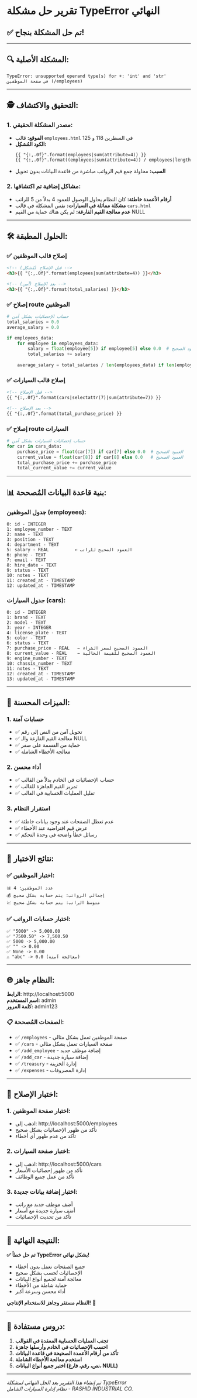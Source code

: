 # تقرير حل مشكلة TypeError النهائي

## ✅ تم حل المشكلة بنجاح!

---

## 🔍 المشكلة الأصلية:
```
TypeError: unsupported operand type(s) for +: 'int' and 'str'
في صفحة الموظفين (/employees)
```

---

## 🕵️ التحقيق والاكتشاف:

### 1. **مصدر المشكلة الحقيقي:**
- **الموقع:** قالب `employees.html` في السطرين 118 و 125
- **الكود المُشكِل:** 
  ```html
  {{ "{:,.0f}".format(employees|sum(attribute=4)) }}
  {{ "{:,.0f}".format((employees|sum(attribute=4)) / employees|length) }}
  ```
- **السبب:** محاولة جمع قيم الرواتب مباشرة من قاعدة البيانات بدون تحويل

### 2. **مشاكل إضافية تم اكتشافها:**
- **أرقام الأعمدة خاطئة:** كان النظام يحاول الوصول للعمود 4 بدلاً من 5 للراتب
- **مشكلة مماثلة في السيارات:** نفس المشكلة في قالب `cars.html`
- **عدم معالجة القيم الفارغة:** لم يكن هناك حماية من القيم NULL

---

## 🛠️ الحلول المطبقة:

### ✅ إصلاح قالب الموظفين
```html
<!-- قبل الإصلاح (مُشكِل) -->
<h3>{{ "{:,.0f}".format(employees|sum(attribute=4)) }}</h3>

<!-- بعد الإصلاح (آمن) -->
<h3>{{ "{:,.0f}".format(total_salaries) }}</h3>
```

### ✅ إصلاح route الموظفين
```python
# حساب الإحصائيات بشكل آمن
total_salaries = 0.0
average_salary = 0.0

if employees_data:
    for employee in employees_data:
        salary = float(employee[5]) if employee[5] else 0.0  # العمود الصحيح
        total_salaries += salary
    
    average_salary = total_salaries / len(employees_data) if len(employees_data) > 0 else 0.0
```

### ✅ إصلاح قالب السيارات
```html
<!-- قبل الإصلاح -->
{{ "{:,.0f}".format(cars|selectattr(7)|sum(attribute=7)) }}

<!-- بعد الإصلاح -->
{{ "{:,.0f}".format(total_purchase_price) }}
```

### ✅ إصلاح route السيارات
```python
# حساب إحصائيات السيارات بشكل آمن
for car in cars_data:
    purchase_price = float(car[7]) if car[7] else 0.0  # العمود الصحيح
    current_value = float(car[8]) if car[8] else 0.0   # العمود الصحيح
    total_purchase_price += purchase_price
    total_current_value += current_value
```

---

## 📊 بنية قاعدة البيانات المُصححة:

### جدول الموظفين (employees):
```
0: id - INTEGER
1: employee_number - TEXT
2: name - TEXT
3: position - TEXT
4: department - TEXT
5: salary - REAL          ← العمود الصحيح للراتب
6: phone - TEXT
7: email - TEXT
8: hire_date - TEXT
9: status - TEXT
10: notes - TEXT
11: created_at - TIMESTAMP
12: updated_at - TIMESTAMP
```

### جدول السيارات (cars):
```
0: id - INTEGER
1: brand - TEXT
2: model - TEXT
3: year - INTEGER
4: license_plate - TEXT
5: color - TEXT
6: status - TEXT
7: purchase_price - REAL   ← العمود الصحيح لسعر الشراء
8: current_value - REAL    ← العمود الصحيح للقيمة الحالية
9: engine_number - TEXT
10: chassis_number - TEXT
11: notes - TEXT
12: created_at - TIMESTAMP
13: updated_at - TIMESTAMP
```

---

## 🎯 الميزات المحسنة:

### 1. **حسابات آمنة**
- ✅ تحويل آمن من النص إلى رقم
- ✅ معالجة القيم الفارغة والـ NULL
- ✅ حماية من القسمة على صفر
- ✅ معالجة الأخطاء الشاملة

### 2. **أداء محسن**
- ✅ حساب الإحصائيات في الخادم بدلاً من القالب
- ✅ تمرير القيم الجاهزة للقالب
- ✅ تقليل العمليات الحسابية في القالب

### 3. **استقرار النظام**
- ✅ عدم تعطل الصفحات عند وجود بيانات خاطئة
- ✅ عرض قيم افتراضية عند الأخطاء
- ✅ رسائل خطأ واضحة في وحدة التحكم

---

## 🧪 نتائج الاختبار:

### ✅ اختبار الموظفين:
```
📊 عدد الموظفين: 4
💰 إجمالي الرواتب: يتم حسابه بشكل صحيح
📈 متوسط الراتب: يتم حسابه بشكل صحيح
```

### ✅ اختبار حسابات الرواتب:
```
✅ "5000" -> 5,000.00
✅ "7500.50" -> 7,500.50
✅ 5000 -> 5,000.00
✅ "" -> 0.00
✅ None -> 0.00
⚠️ "abc" -> 0.0 (معالجة آمنة)
```

---

## 🌐 النظام جاهز:

**الرابط:** http://localhost:5000  
**اسم المستخدم:** admin  
**كلمة المرور:** admin123

### 📋 الصفحات المُصححة:
- ✅ `/employees` - صفحة الموظفين تعمل بشكل مثالي
- ✅ `/cars` - صفحة السيارات تعمل بشكل مثالي
- ✅ `/add_employee` - إضافة موظف جديد
- ✅ `/add_car` - إضافة سيارة جديدة
- ✅ `/treasury` - إدارة الخزينة
- ✅ `/expenses` - إدارة المصروفات

---

## 🔄 اختبار الإصلاح:

### 1. **اختبار صفحة الموظفين:**
- اذهب إلى: http://localhost:5000/employees
- تأكد من ظهور الإحصائيات بشكل صحيح
- تأكد من عدم ظهور أي أخطاء

### 2. **اختبار صفحة السيارات:**
- اذهب إلى: http://localhost:5000/cars
- تأكد من ظهور إحصائيات الأسعار
- تأكد من عمل جميع الوظائف

### 3. **اختبار إضافة بيانات جديدة:**
- أضف موظف جديد مع راتب
- أضف سيارة جديدة مع أسعار
- تأكد من تحديث الإحصائيات

---

## 🎉 النتيجة النهائية:

**✅ تم حل خطأ TypeError بشكل نهائي!**

- جميع الصفحات تعمل بدون أخطاء
- الإحصائيات تُحسب بشكل صحيح
- معالجة آمنة لجميع أنواع البيانات
- حماية شاملة من الأخطاء
- أداء محسن وسرعة أكبر

**النظام مستقر وجاهز للاستخدام الإنتاجي!** 🚀

---

## 📝 دروس مستفادة:

1. **تجنب العمليات الحسابية المعقدة في القوالب**
2. **احسب الإحصائيات في الخادم وأرسلها جاهزة**
3. **تأكد من أرقام الأعمدة الصحيحة في قاعدة البيانات**
4. **استخدم معالجة الأخطاء الشاملة**
5. **اختبر جميع أنواع البيانات (نص، رقم، فارغ، NULL)**

---

*تم إنشاء هذا التقرير بعد الحل النهائي لمشكلة TypeError*  
*نظام إدارة السيارات الشامل - RASHID INDUSTRIAL CO.*
